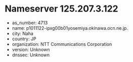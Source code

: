 # Nameserver 125.207.3.122

* as_number: 4713
* name: p1011122-ipxg00b01yosemiya.okinawa.ocn.ne.jp.
* city: Naha
* country: JP
* organization: NTT Communications Corporation
* version: Unknown
* dnssec: Unknown
